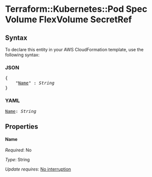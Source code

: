 # Terraform::Kubernetes::Pod Spec Volume FlexVolume SecretRef

## Syntax

To declare this entity in your AWS CloudFormation template, use the following syntax:

### JSON

<pre>
{
    "<a href="#name" title="Name">Name</a>" : <i>String</i>
}
</pre>

### YAML

<pre>
<a href="#name" title="Name">Name</a>: <i>String</i>
</pre>

## Properties

#### Name

_Required_: No

_Type_: String

_Update requires_: [No interruption](https://docs.aws.amazon.com/AWSCloudFormation/latest/UserGuide/using-cfn-updating-stacks-update-behaviors.html#update-no-interrupt)

